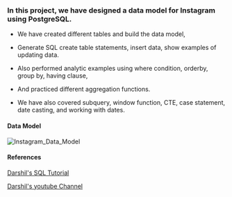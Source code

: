 
### In this project, we have designed a data model for Instagram using PostgreSQL. 

- We have created different tables and build the data model, 
- Generate SQL create table statements, insert data, show examples of updating data.
- Also performed  analytic examples using where condition, orderby, group by, having clause, 

- And practiced different aggregation functions. 

- We have  also covered subquery, window function, CTE, case statement, date casting, and working with dates.

#### Data Model 

![Instagram_Data_Model](/insta-data-analysis/Insta-data-model.png)


#### References
 [Darshil's SQL Tutorial](https://publish.obsidian.md/datavidhya/Course+Notes/SQL/28.+Instagram+Data+Model+Project )
 
 [Darshil's youtube Channel](https://www.youtube.com/@DarshilParmar "Darshil's youtube Channel")

